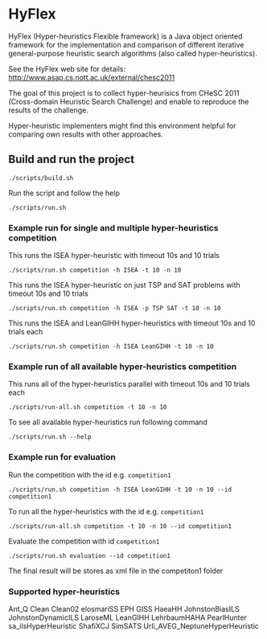# HyFlex
HyFlex (Hyper-heuristics Flexible framework) is a Java object oriented framework for the implementation and comparison of different iterative general-purpose heuristic search algorithms (also called hyper-heuristics).

See the HyFlex web site for details: http://www.asap.cs.nott.ac.uk/external/chesc2011 

The goal of this project is to collect hyper-heurisics from CHeSC 2011 (Cross-domain Heuristic Search Challenge) and enable  to reproduce the results of the challenge.

Hyper-heuristic implementers might find this environment helpful for comparing own results with other approaches.

## Build and run the project
```
./scripts/build.sh
```

Run the script and follow the help
```
./scripts/run.sh
```

### Example run for single and multiple hyper-heuristics competition

This runs the ISEA hyper-heuristic with timeout 10s and 10 trials

```
./scripts/run.sh competition -h ISEA -t 10 -n 10
```


This runs the ISEA hyper-heuristic on just TSP and SAT problems with timeout 10s and 10 trials

```
./scripts/run.sh competition -h ISEA -p TSP SAT -t 10 -n 10
```

This runs the ISEA and LeanGIHH hyper-heuristics with timeout 10s and 10 trials each

```
./scripts/run.sh competition -h ISEA LeanGIHH -t 10 -n 10
```

### Example run of all available hyper-heuristics competition

This runs all of the hyper-heuristics parallel with timeout 10s and 10 trials each

```
./scripts/run-all.sh competition -t 10 -n 10
```

To see all available hyper-heuristics run following command

```
./scripts/run.sh --help
```

### Example run for evaluation

Run the competition with the id e.g. `competition1`

```
./scripts/run.sh competition -h ISEA LeanGIHH -t 10 -n 10 --id competition1
```

To run all the hyper-heuristics with the id e.g. `competition1`

```
./scripts/run-all.sh competition -t 10 -n 10 --id competition1
```


Evaluate the competition with id `competition1`

```
./scripts/run.sh evaluation --id competition1
```

The final result will be stores as xml file in the competiton1 folder


### Supported hyper-heuristics
Ant_Q
Clean
Clean02
elosmariSS
EPH
GISS
HaeaHH
JohnstonBiasILS
JohnstonDynamicILS
LaroseML
LeanGIHH
LehrbaumHAHA
PearlHunter
sa_ilsHyperHeuristic
ShafiXCJ
SimSATS
Urli_AVEG_NeptuneHyperHeuristic